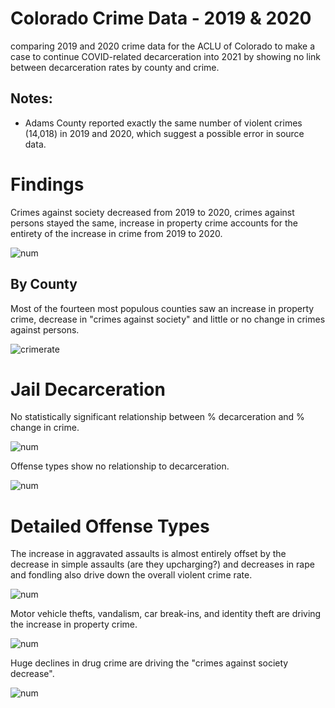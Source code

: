 # Colorado Crime Data - 2019 & 2020
comparing 2019 and 2020 crime data for the ACLU of Colorado to make a case to continue COVID-related decarceration into 2021 by showing no link between
decarceration rates by county and crime. 

## Notes: 

* Adams County reported exactly the same number of violent crimes (14,018) in 2019 and 2020, which suggest a possible error in source data.


# Findings

Crimes against society decreased from 2019 to 2020, crimes against persons stayed the same, increase in property crime accounts for the entirety of the increase in crime from 2019 to 2020. 

![num](plots/co-numberofcrimes.png)

## By County

Most of the fourteen most populous counties saw an increase in property crime, decrease in "crimes against society" and little or no change in crimes against persons. 

![crimerate](plots/county-percentchange-type.png)

# Jail Decarceration

No statistically significant relationship between % decarceration and % change in crime. 

![num](plots/change-comp.png)

Offense types show no relationship to decarceration. 

![num](plots/change-type-facet.png)

# Detailed Offense Types 

The increase in aggravated assaults is almost entirely offset by the decrease in simple assaults (are they upcharging?) and decreases in rape and fondling also drive down the overall violent crime rate. 

![num](plots/change-violent-detail.png)

Motor vehicle thefts, vandalism, car break-ins, and identity theft are driving the increase in property crime. 

![num](plots/change-property-detail.png)

Huge declines in drug crime are driving the "crimes against society decrease".

![num](plots/change-society-detail.png)


